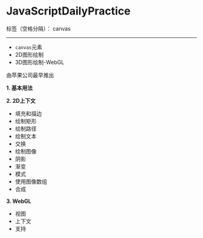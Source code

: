 # JavaScriptDailyPractice


标签（空格分隔）： canvas

---

 - `canvas`元素
 - 2D图形绘制
 - 3D图形绘制-WebGL

由苹果公司最早推出

 **1. 基本用法**
 
 **2. 2D上下文**

 - 填充和描边
 - 绘制矩形
 - 绘制路径
 - 绘制文本
 - 交换
 - 绘制图像
 - 阴影
 - 渐变
 - 模式
 - 使用图像数组
 - 合成

**3. WebGL**
 

 - 视图
 - 上下文
 - 支持






